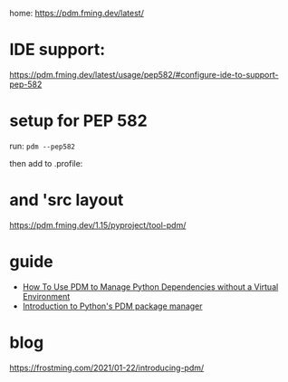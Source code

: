 home: https://pdm.fming.dev/latest/

# IDE support:
https://pdm.fming.dev/latest/usage/pep582/#configure-ide-to-support-pep-582

# setup for PEP 582
run: `pdm --pep582`

then add to .profile:

# and 'src layout
https://pdm.fming.dev/1.15/pyproject/tool-pdm/

# guide
- [How To Use PDM to Manage Python Dependencies without a Virtual Environment](https://youtu.be/qOIWNSTYfcc)
- [Introduction to Python's PDM package manager](https://youtu.be/nHHB55QKu6g)

# blog
https://frostming.com/2021/01-22/introducing-pdm/
